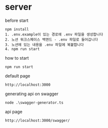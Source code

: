 # server

before start
```
npm install
1. .env.example이 있는 경로에 .env 파일을 생성합니다
2. 노션 워크스페이스 백엔드 - .env 파일로 들어갑니다
3. 노션에 있는 내용을 .env 파일에 복붙합니다
4. npm run start
```

how to start
```
npm run start
```

default page
```
http://localhost:3000
```

generating api on swagger
```
node .\swagger-generator.ts
```

api page
```
http://localhost:3000/swagger/
```